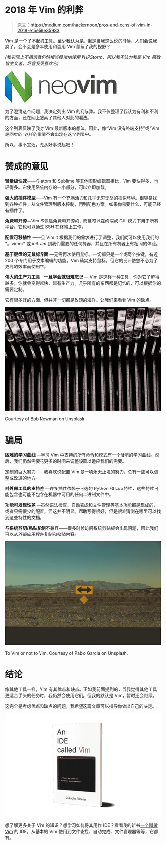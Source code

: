 # 2018 年 Vim 的利弊

> 原文：<https://medium.com/hackernoon/pros-and-cons-of-vim-in-2018-e15e59e35933>

Vim 是一个了不起的工具。至少我认为是。但是当我这么说的时候，人们会说我疯了。会不会是多年使用和滥用 Vim 蒙蔽了我的视野？

*(我实际上不相信我仍然相当经常地使用 PHPStorm，所以我不认为我是 Vim 原教旨主义者，尽管我很喜欢它)*

![](img/91ecfdb23e8aa623728bcf533d360743.png)

为了澄清这个问题，我决定列出 Vim 的利与弊。我不仅整理了我认为有利和不利的方面，还在网上搜索了其他人对此的看法。

这个列表反映了我对 Vim 最新版本的想法。因此，像“Vim 没有终端支持”或“Vim 是同步的”这样的事情不会出现在这个列表中。

所以，事不宜迟，先从好事说起吧！

# 赞成的意见

**轻量级快速**——与 atom 和 Sublime 等其他图形编辑器相比，Vim 要快得多，也轻得多。它使用系统内存的一小部分，可以立即加载。

**强大的插件模型**——Vim 有一个充满活力和几乎无穷无尽的插件环境。很容易找到各种插件，从文件管理到版本控制，再到配色方案。如果你需要什么，可能已经有插件了。

**免费和开源**—Vim 不仅是免费和开源的，而且可以在终端或 GUI 模式下用于所有平台。它也可以通过 SSH 在终端上工作。

**配置可移植性** —一旦 Vim it 根据我们的需求进行了调整，我们就可以使用我们的*。vimrc* 或 *init.vim* 到我们需要的任何机器，并且在所有机器上有相同的体验。

**基于键盘的无鼠标界面** —无需再次使用鼠标。一切都只是一个或两个按键，有近 200 个专门用于文本编辑的功能。Vim 确实支持鼠标，但它的设计使您不必为了更高的效率而使用它。

**伟大的生产力工具，一旦学会就很难忘记** — Vim 是这样一种工具，你对它了解得越多，你就会变得越快、越有生产力。几乎所有的东西都是记忆的，可以根据你的需要定制。

它有很多好的方面。但并非一切都是玫瑰的海洋。让我们来看看 Vim 的缺点。

![](img/d948130b6228a68e6301ec25fa73aadc.png)

Courtesy of Bob Newman on Unsplash

# 骗局

**困难的学习曲线** —学习 Vim 中支持的所有命令和模式有一个陡峭的学习曲线。然后，我们仍然需要花更多的时间来调整设置以适应我们的需要。

定制的巨大努力——我喜欢说配置 Vim 是一项永无止境的努力。总有一些可以调整或改进的地方。

**对外部工具的支持差** —许多插件依赖于可选的 Python 和 Lua 特性，这些特性可能包含也可能不包含在机器中可用的任何二进制文件中。

**功能可发现性差** —虽然语法检查、自动完成和文件管理等基本功能都是现成的，或者只需很少的配置，但这并不明显。帮助写得很好，但是很难猜测在哪里可以找到这些特性的文档。

**与系统剪切/粘贴机制**不兼容——很多时候访问系统剪贴板会出现问题，因此我们可以从外部应用程序复制和粘贴内容。

![](img/78cfebe537a1f95e0a51401cfed0725d.png)

To Vim or not to Vim. Courtesy of Pablo Garcia on Unsplash.

# 结论

像其他工具一样，Vim 有其优点和缺点。正如我前面提到的，当我觉得其他工具更适合手头的任务时，我仍然会使用它们。但我的默认是 Vim，暂时还会继续。

这完全是考虑优点和缺点的问题，我希望这篇文章可以指导你做出自己的决定。

![](img/053f3cacbb0c0a4d951a5d9075cfbc3b.png)

想了解更多关于 Vim 的知识？想学习如何将其用作 IDE？看看我的新书[一个叫做 Vim](https://leanpub.com/anidecalledvim/) 的 IDE。从基本的 Vim 使用到文件查找、自动完成、文件管理器等等，它都有。